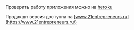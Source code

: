 Проверить работу приложения можно на [heroku](https://entrepreneurs-hh.herokuapp.com/)

Продакшн версия доступна на [www.21entrepreneurs.ru](https://www.21entrepreneurs.ru/)
